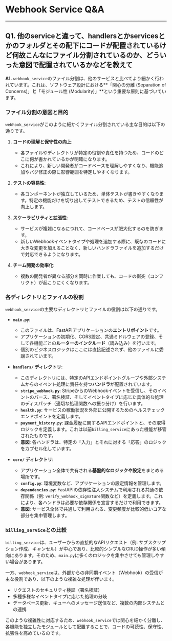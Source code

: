 # Webhook Service Q&A

---

## Q1. 他のserviceと違って、handlersとかservicesとかのフォルダとその配下にコードが配置されているけど何故こんなにファイル分割されているのか、どういった意図で配置されているかなどを教えて

**A1.**
`webhook_service`のファイル分割は、他のサービスと比べてより細かく行われています。これは、ソフトウェア設計における**「関心の分離 (Separation of Concerns)」**と**「モジュール性 (Modularity)」**という重要な原則に基づいています。

### ファイル分割の意図と目的

`webhook_service`がこのように細かくファイル分割されている主な目的は以下の通りです。

1.  **コードの理解と保守性の向上**:
    *   各ファイルやディレクトリが特定の役割や責任を持つため、コードのどこに何が書かれているかが明確になります。
    *   これにより、新しい開発者がコードベースを理解しやすくなり、機能追加やバグ修正の際に影響範囲を特定しやすくなります。

2.  **テストの容易性**:
    *   各コンポーネントが独立しているため、単体テストが書きやすくなります。特定の機能だけを切り出してテストできるため、テストの信頼性が向上します。

3.  **スケーラビリティと拡張性**:
    *   サービスが複雑になるにつれて、コードベースが肥大化するのを防ぎます。
    *   新しいWebhookイベントタイプや処理を追加する際に、既存のコードに大きな変更を加えることなく、新しいハンドラファイルを追加するだけで対応できるようになります。

4.  **チーム開発の効率化**:
    *   複数の開発者が異なる部分を同時に作業しても、コードの衝突（コンフリクト）が起こりにくくなります。

### 各ディレクトリとファイルの役割

`webhook_service`の主要なディレクトリとファイルの役割は以下の通りです。

*   **`main.py`**:
    *   このファイルは、FastAPIアプリケーションの**エントリポイント**です。
    *   アプリケーションの初期化、CORS設定、共通ミドルウェアの登録、そして各機能ごとの**ルーターのインクルード**（読み込み）を行います。
    *   個別のビジネスロジックはここには直接記述されず、他のファイルに委譲されています。

*   **`handlers/` ディレクトリ**:
    *   このディレクトリには、特定のAPIエンドポイントグループや外部システムからのイベント処理に責任を持つ**ハンドラ**が配置されています。
    *   **`stripe_webhook.py`**: StripeからのWebhookイベントを受信し、そのイベントのパース、署名検証、そしてイベントタイプに応じた具体的な処理のディスパッチ（適切な処理関数への振り分け）を行います。
    *   **`health.py`**: サービスの稼働状況を外部に公開するためのヘルスチェックエンドポイントを定義します。
    *   **`payment_history.py`**: 課金履歴に関するAPIエンドポイントと、その取得ロジックを定義します。これは以前`billing_service`にあった機能が移管されたものです。
    *   **意図**: 各ハンドラは、特定の「入力」とそれに対する「応答」のロジックをカプセル化しています。

*   **`core/` ディレクトリ**:
    *   アプリケーション全体で共有される**基盤的なロジックや設定**をまとめる場所です。
    *   **`config.py`**: 環境変数など、アプリケーションの設定情報を管理します。
    *   **`dependencies.py`**: FastAPIの依存性注入システムで利用される共通の依存関係（例: `verify_webhook_signature`関数など）を定義します。これにより、各ハンドラは必要な依存関係を宣言するだけで利用できます。
    *   **意図**: サービス全体で共通して利用される、変更頻度が比較的低いコアな部分を集中管理します。

### `billing_service`との比較

`billing_service`は、ユーザーからの直接的なAPIリクエスト（例: サブスクリプション作成、キャンセル）が中心であり、比較的シンプルなCRUD操作が多い傾向にあります。そのため、`main.py`に多くのロジックを集中させても管理しやすい場合があります。

一方、`webhook_service`は、外部からの非同期イベント（Webhook）の受信が主な役割であり、以下のような複雑な処理が伴います。

*   リクエストのセキュリティ検証（署名検証）
*   多種多様なイベントタイプに応じた処理の分岐
*   データベース更新、キューへのメッセージ送信など、複数の内部システムとの連携

このような複雑性に対応するため、`webhook_service`では関心を細かく分離し、各機能を独立したモジュールとして配置することで、コードの可読性、保守性、拡張性を高めているのです。